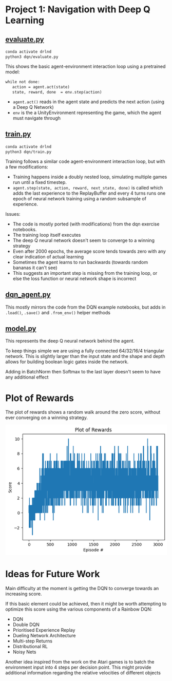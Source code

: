 # Project 1: Navigation with Deep Q Learning

## [evaluate.py](src/evaluate.py)

```
conda activate drlnd
python3 dqn/evaluate.py
```

This shows the basic agent-environment interaction loop using a pretrained model: 

```
while not done:
   action = agent.act(state)
   state, reward, done  = env.step(action)
```

- `agent.act()` reads in the agent state and predicts the next action (using a Deep Q Network)
- `env` is the a UnityEnvironment representing the game, which the agent must navigate through


## [train.py](src/train.py)

```
conda activate drlnd
python3 dqn/train.py
```

Training follows a similar code agent-environment interaction loop, but with a few modifications:
- Training happens inside a doubly nested loop, simulating multiple games run until a fixed timestep. 
- `agent.step(state, action, reward, next_state, done)` is called which adds the last experience to the ReplayBuffer and every 4 turns runs one epoch of neural network training using a random subsample of experience.

Issues:
- The code is mostly ported (with modifications) from the dqn exercise notebooks.
- The training loop itself executes
- The deep Q neural network doesn't seem to converge to a winning strategy
- Even after 2000 epochs, the average score tends towards zero with any clear indication of actual learning
- Sometimes the agent learns to run backwards (towards random bananas it can't see)
- This suggests an important step is missing from the training loop, or else the loss function or neural network shape is incorrect


## [dqn_agent.py](src/dqn_agent.py)

This mostly mirrors the code from the DQN example notebooks, but adds in `.load()`, `.save()` and `.from_env()` helper methods


## [model.py](src/model.py)

This represents the deep Q neural network behind the agent.

To keep things simple we are using a fully connected 64/32/16/4 triangular network. This is slightly larger than the input state and the shape and depth allows for building boolean logic gates inside the network.

Adding in BatchNorm then Softmax to the last layer doesn't seem to have any additional effect


# Plot of Rewards

The plot of rewards shows a random walk around the zero score, without ever converging on a winning strategy.

![](models/dqn@future_reward_1.png)

# Ideas for Future Work

Main difficulty at the moment is getting the DQN to converge towards
an increasing score. 

If this basic element could be achieved, then it might be worth attempting to optimize this score using the various components of a Rainbow DQN:
- DQN 
- Double DQN 
- Prioritised Experience Replay
- Dueling Network Architecture 
- Multi-step Returns
- Distributional RL 
- Noisy Nets

Another idea inspired from the work on the Atari games is to batch the environment input into 4 steps per decision point. This might provide additional information regarding the relative velocities of different objects  
